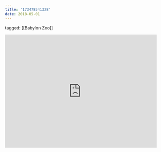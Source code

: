 ```yaml
---
title: '173478541328'
date: 2018-05-01
---
```

tagged: [[Babylon Zoo]]
<iframe allow="accelerometer; autoplay; clipboard-write; encrypted-media; gyroscope; picture-in-picture" allowfullscreen="" frameborder="0" height="375" id="youtube_iframe" src="https://www.youtube.com/embed/XCbAEkfXSDE?feature=oembed&amp;enablejsapi=1&amp;origin=https://safe.txmblr.com&amp;wmode=opaque" width="500"></iframe>